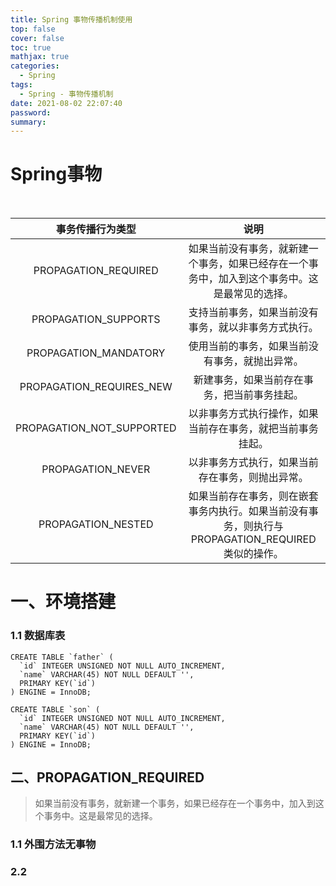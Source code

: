 ```yaml
---
title: Spring 事物传播机制使用
top: false
cover: false
toc: true
mathjax: true
categories:
  - Spring
tags:
  - Spring - 事物传播机制
date: 2021-08-02 22:07:40
password:
summary:
---
```


# Spring事物

​                                                                                                         

|     事务传播行为类型      |                             说明                             |
| :-----------------------: | :----------------------------------------------------------: |
|   PROPAGATION_REQUIRED    | 如果当前没有事务，就新建一个事务，如果已经存在一个事务中，加入到这个事务中。这是最常见的选择。 |
|   PROPAGATION_SUPPORTS    |     支持当前事务，如果当前没有事务，就以非事务方式执行。     |
|   PROPAGATION_MANDATORY   |        使用当前的事务，如果当前没有事务，就抛出异常。        |
| PROPAGATION_REQUIRES_NEW  |         新建事务，如果当前存在事务，把当前事务挂起。         |
| PROPAGATION_NOT_SUPPORTED |  以非事务方式执行操作，如果当前存在事务，就把当前事务挂起。  |
|     PROPAGATION_NEVER     |       以非事务方式执行，如果当前存在事务，则抛出异常。       |
|    PROPAGATION_NESTED     | 如果当前存在事务，则在嵌套事务内执行。如果当前没有事务，则执行与PROPAGATION_REQUIRED类似的操作。 |

# 一、环境搭建

### 1.1 数据库表

```mysql
CREATE TABLE `father` (
  `id` INTEGER UNSIGNED NOT NULL AUTO_INCREMENT,
  `name` VARCHAR(45) NOT NULL DEFAULT '',
  PRIMARY KEY(`id`)
) ENGINE = InnoDB;

CREATE TABLE `son` (
  `id` INTEGER UNSIGNED NOT NULL AUTO_INCREMENT,
  `name` VARCHAR(45) NOT NULL DEFAULT '',
  PRIMARY KEY(`id`)
) ENGINE = InnoDB;
```



## 二、PROPAGATION_REQUIRED

>  如果当前没有事务，就新建一个事务，如果已经存在一个事务中，加入到这个事务中。这是最常见的选择。  

### 1.1  外围方法无事物





### 2.2 